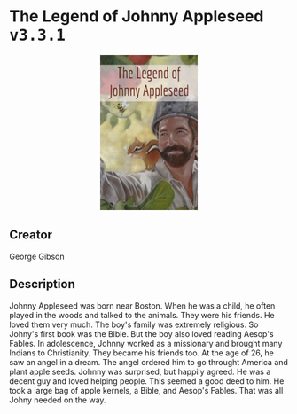
# The Legend of Johnny Appleseed <kbd>v3.3.1</kbd>

<center>
  <img src="./cover-1024.jpg"/>
</center>

## Creator
George Gibson

## Description
Johnny Appleseed was born near Boston. When he was a child, he often played in the woods and talked to the animals. They were his friends. He loved them very much. The boy's family was extremely religious. So Johny's first book was the Bible. But the boy also loved reading Aesop's Fables. In adolescence, Johnny worked as a missionary and brought many Indians to Christianity. They became his friends too. At the age of 26, he saw an angel in a dream. The angel ordered him to go throught America and plant apple seeds. Johnny was surprised, but happily agreed. He was a decent guy and loved helping people. This seemed a good deed to him. He took a large bag of apple kernels, a Bible, and Aesop's Fables. That was all Johny needed on the way.
